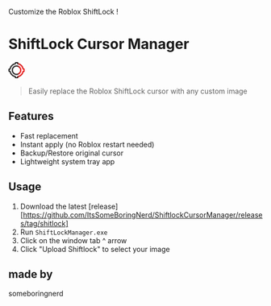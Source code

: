 Customize the Roblox ShiftLock !

# ShiftLock Cursor Manager

![App Icon](Logo-small.png)

> Easily replace the Roblox ShiftLock cursor with any custom image

## Features
- Fast replacement
- Instant apply (no Roblox restart needed)
- Backup/Restore original cursor
- Lightweight system tray app

## Usage
1. Download the latest [release][https://github.com/ItsSomeBoringNerd/ShiftlockCursorManager/releases/tag/shitlock]
2. Run `ShiftLockManager.exe`
3. Click on the window tab ^ arrow
4. Click "Upload Shiftlock" to select your image

## made by
someboringnerd
